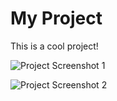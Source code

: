 # My Project

This is a cool project!


![Project Screenshot 1](https://miro.medium.com/v2/resize:fit:720/format:webp/1*9stxRB6sOMvHIVqHIKXZuA.png)


![Project Screenshot 2](https://i.ytimg.com/vi/agHQ3_GFWRU/maxresdefault.jpg)
